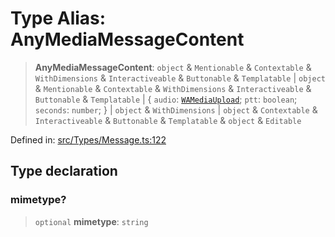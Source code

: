 # Type Alias: AnyMediaMessageContent

> **AnyMediaMessageContent**: `object` & `Mentionable` & `Contextable` & `WithDimensions` & `Interactiveable` & `Buttonable` & `Templatable` \| `object` & `Mentionable` & `Contextable` & `WithDimensions` & `Interactiveable` & `Buttonable` & `Templatable` \| \{ `audio`: [`WAMediaUpload`](WAMediaUpload.md); `ptt`: `boolean`; `seconds`: `number`; \} \| `object` & `WithDimensions` \| `object` & `Contextable` & `Interactiveable` & `Buttonable` & `Templatable` & `object` & `Editable`

Defined in: [src/Types/Message.ts:122](https://github.com/Fokusdotid/Baileys/blob/eb819228f591f9a29a091aefc3a8c91a38d77089/src/Types/Message.ts#L122)

## Type declaration

### mimetype?

> `optional` **mimetype**: `string`

